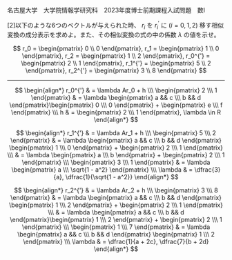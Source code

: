 名古屋大学　大学院情報学研究科　2023年度博士前期課程入試問題　数I


\[2]以下のような6つのベクトルが与えられた時、 $r_i$ を $r_i^{'}$ に $(i = 0,1 ,2)$ 移す相似変換の成分表示を求めよ。また、その相似変換の式の中の係数 $\lambda$ の値を示せ。

$$
  r_0 = \begin{pmatrix}
      0 \\
      0 
    \end{pmatrix},
  r_1 = \begin{pmatrix}
      1 \\
      0
    \end{pmatrix},
  r_2 = \begin{pmatrix}
      1 \\
      2
    \end{pmatrix},
  r_0^{'} = \begin{pmatrix}
      2 \\
      1
    \end{pmatrix},
  r_1^{'} = \begin{pmatrix}
      5 \\
      2
    \end{pmatrix},
  r_2^{'} = \begin{pmatrix}
      3 \\
      8
    \end{pmatrix}
$$

---

$$
  \begin{align*}
    r_0^{'} & = \lambda Ar_0 + h \\\
    \begin{pmatrix} 2 \\\ 1 \end{pmatrix}
    & = \lambda \begin{pmatrix} a && c \\\ b && d \end{pmatrix}\begin{pmatrix} 0 \\\ 0  \end{pmatrix} + \begin{pmatrix} e \\\ f \end{pmatrix} \\\
    h & = \begin{pmatrix} 2 \\\ 1  \end{pmatrix}, \lambda \in R
  \end{align*}
$$

$$
  \begin{align*}
    r_1^{'} & = \lambda Ar_1 + h \\\ 
    \begin{pmatrix} 5 \\\ 2 \end{pmatrix} & = \lambda \begin{pmatrix} a && c \\\ b && d \end{pmatrix} \begin{pmatrix} 1 \\\ 0 \end{pmatrix} + \begin{pmatrix} 2 \\\ 1  \end{pmatrix} \\\ & = \lambda \begin{pmatrix} a \\\ b \end{pmatrix} + \begin{pmatrix} 2 \\\ 1 \end{pmatrix} \\\
    \begin{pmatrix} 3 \\\ 1 \end{pmatrix} & = \lambda \begin{pmatrix} a \\\ \sqrt{1 - a^2} \end{pmatrix} \\\
    \lambda & = \dfrac{3}{a}, \dfrac{1}{\sqrt{1 - a^2}}
  \end{align*}
$$

$$
  \begin{align*}
    r_2^{'} & = \lambda Ar_2 + h \\\ 
    \begin{pmatrix} 3 \\\ 8 \end{pmatrix} & = \lambda \begin{pmatrix} a && c \\\ b && d \end{pmatrix} \begin{pmatrix} 1 \\\ 2 \end{pmatrix} + \begin{pmatrix} 2 \\\ 1 \end{pmatrix} \\\ 
    & = \lambda \begin{pmatrix} a && c \\\ b && d \end{pmatrix}\begin{pmatrix} 1 \\\ 2 \end{pmatrix} + \begin{pmatrix} 2 \\\ 1 \end{pmatrix} \\\ \begin{pmatrix} 1 \\\ 7 \end{pmatrix} & = \lambda \begin{pmatrix} a && c \\\ b && d \end{pmatrix} \begin{pmatrix} 1 \\\ 2 \end{pmatrix} \\\
  \lambda & = \dfrac{1}{a + 2c}, \dfrac{7}{b + 2d}
  \end{align*}
$$
